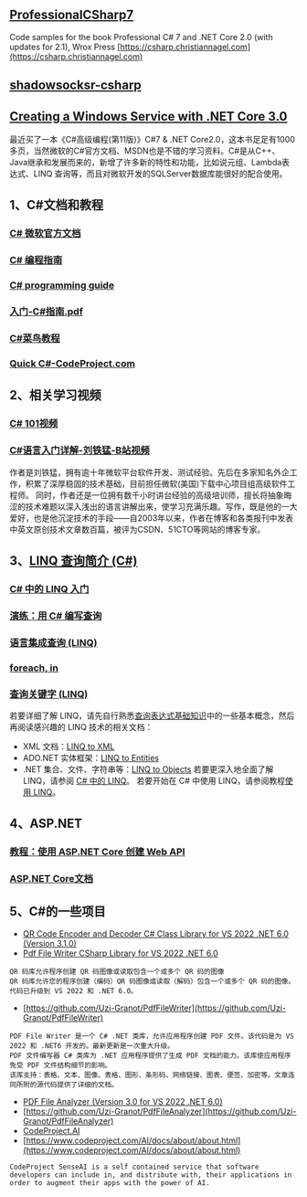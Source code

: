 ## [ProfessionalCSharp7](https://github.com/ProfessionalCSharp/ProfessionalCSharp7)
Code samples for the book Professional C# 7 and .NET Core 2.0 (with updates for 2.1), Wrox Press [https://csharp.christiannagel.com](https://csharp.christiannagel.com)
## [shadowsocksr-csharp](https://github.com/shadowsocksr-backup/shadowsocksr-csharp)
## [Creating a Windows Service with .NET Core 3.0](https://csharp.christiannagel.com/2019/10/15/windowsservice/)
最近买了一本《C#高级编程(第11版)》C#7 & .NET Core2.0，这本书足足有1000多页，当然微软的C#官方文档、MSDN也是不错的学习资料。C#是从C++、Java继承和发展而来的，新增了许多新的特性和功能，比如说元组、Lambda表达式、LINQ 查询等，而且对微软开发的SQLServer数据库能很好的配合使用。
## 1、C#文档和教程
### [C# 微软官方文档](https://docs.microsoft.com/zh-cn/dotnet/csharp/)
### [C# 编程指南](https://docs.microsoft.com/zh-cn/dotnet/csharp/programming-guide/)
### [C# programming guide](https://docs.microsoft.com/en-us/dotnet/csharp/programming-guide/)
### [入门-C#指南.pdf](https://docs.microsoft.com/zh-cn/dotnet/opbuildpdf/csharp/toc.pdf?branch=live)
### [C#菜鸟教程](https://www.runoob.com/csharp/csharp-tutorial.html)
### [Quick C#-CodeProject.com](https://www.codeproject.com/Articles/4300/Quick-C)
## 2、相关学习视频
### [C# 101视频](https://aka.ms/dotnet3-csharp)
### [C#语言入门详解-刘铁猛-B站视频](https://www.bilibili.com/video/BV1wx411K7rb)
作者是刘铁猛，拥有逾十年微软平台软件开发、测试经验。先后在多家知名外企工作，积累了深厚稳固的技术基础，目前担任微软(美国)下载中心项目组高级软件工程师。
同时，作者还是一位拥有数千小时讲台经验的高级培训师，擅长将抽象晦涩的技术难题以深入浅出的语言讲解出来，使学习充满乐趣。写作，既是他的一大爱好，也是他沉淀技术的手段——自2003年以来，作者在博客和各类报刊中发表中英文原创技术文章数百篇，被评为CSDN、51CTO等网站的博客专家。
## 3、[LINQ 查询简介 (C#)](https://docs.microsoft.com/zh-cn/dotnet/csharp/programming-guide/concepts/linq/introduction-to-linq-queries#query)
### [C# 中的 LINQ 入门](https://docs.microsoft.com/zh-cn/dotnet/csharp/programming-guide/concepts/linq/)
### [演练：用 C# 编写查询](https://docs.microsoft.com/zh-cn/dotnet/csharp/programming-guide/concepts/linq/walkthrough-writing-queries-linq)
### [语言集成查询 (LINQ)](https://docs.microsoft.com/zh-cn/dotnet/csharp/linq/)
### [foreach, in](https://docs.microsoft.com/zh-cn/dotnet/csharp/language-reference/keywords/foreach-in)
### [查询关键字 (LINQ)](https://docs.microsoft.com/zh-cn/dotnet/csharp/language-reference/keywords/query-keywords)
若要详细了解 LINQ，请先自行熟悉[查询表达式基础知识](https://docs.microsoft.com/zh-cn/dotnet/csharp/linq/query-expression-basics)中的一些基本概念，然后再阅读感兴趣的 LINQ 技术的相关文档：
* XML 文档：[LINQ to XML](https://docs.microsoft.com/zh-cn/dotnet/csharp/programming-guide/concepts/linq/linq-to-xml-overview)
* ADO.NET 实体框架：[LINQ to Entities](https://docs.microsoft.com/zh-cn/dotnet/framework/data/adonet/ef/language-reference/linq-to-entities)
* .NET 集合、文件、字符串等：[LINQ to Objects](https://docs.microsoft.com/zh-cn/dotnet/csharp/programming-guide/concepts/linq/linq-to-objects)
若要更深入地全面了解 LINQ，请参阅 [C# 中的 LINQ](https://docs.microsoft.com/zh-cn/dotnet/csharp/linq/linq-in-csharp)。
若要开始在 C# 中使用 LINQ，请参阅教程[使用 LINQ](https://docs.microsoft.com/zh-cn/dotnet/csharp/tutorials/working-with-linq)。
## 4、ASP.NET
### [教程：使用 ASP.NET Core 创建 Web API](https://docs.microsoft.com/zh-cn/aspnet/core/tutorials/first-web-api?view=aspnetcore-3.1&tabs=visual-studio)
### [ASP.NET Core文档](https://docs.microsoft.com/zh-cn/aspnet/core/opbuildpdf/0fa49936/toc.pdf?branch=live&view=aspnetcore-3.1)
## 5、C#的一些项目
- [QR Code Encoder and Decoder C# Class Library for VS 2022 .NET 6.0 (Version 3.1.0)](https://www.codeproject.com/Articles/1250071/QR-Code-Encoder-and-Decoder-Csharp-Class-Library-f)
- [Pdf File Writer CSharp Library for VS 2022 .NET 6.0](https://www.codeproject.com/Articles/570682/PDF-File-Writer-Csharp-Class-Library-Version)
```
QR 码库允许程序创建 QR 码图像或读取包含一个或多个 QR 码的图像
QR 码库允许您的程序创建（编码）QR 码图像或读取（解码）包含一个或多个 QR 码的图像。代码已升级到 VS 2022 和 .NET 6.0。
```
- [https://github.com/Uzi-Granot/PdfFileWriter](https://github.com/Uzi-Granot/PdfFileWriter)
```
PDF File Writer 是一个 C# .NET 类库，允许应用程序创建 PDF 文件。该代码是为 VS 2022 和 .NET6 开发的。最新更新是一次重大升级。
PDF 文件编写器 C# 类库为 .NET 应用程序提供了生成 PDF 文档的能力。该库使应用程序免受 PDF 文件结构细节的影响。
该库支持：表格、文本、图像、表格、图形、条形码、网络链接、图表、便签、加密等。文章连同所附的源代码提供了详细的文档。
```
- [PDF File Analyzer (Version 3.0 for VS 2022 .NET 6.0)](https://www.codeproject.com/Articles/450254/PDF-File-Analyzer-With-Csharp-Parsing-Classes-Vers%22%3EPDF)
- [https://github.com/Uzi-Granot/PdfFileAnalyzer](https://github.com/Uzi-Granot/PdfFileAnalyzer)
- [CodeProject.AI](https://github.com/codeproject/CodeProject.AI-Server)
- [https://www.codeproject.com/AI/docs/about/about.html](https://www.codeproject.com/AI/docs/about/about.html)
```
CodeProject SenseAI is a self contained service that software developers can include in, and distribute with, their applications in order to augment their apps with the power of AI.
```

